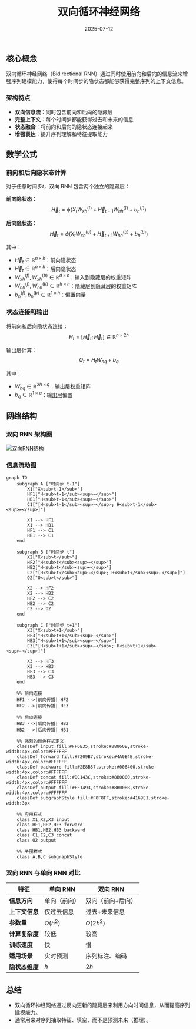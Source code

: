 ﻿---
title: 双向循环神经网络
date: 2025-07-12
type: notes-nlp
---


## 核心概念

双向循环神经网络（Bidirectional RNN）通过同时使用前向和后向的信息流来增强序列建模能力，使得每个时间步的隐状态都能够获得完整序列的上下文信息。

### 架构特点

- **双向信息流**：同时包含前向和后向的隐藏层
- **完整上下文**：每个时间步都能获得过去和未来的信息
- **状态融合**：将前向和后向的隐状态连接起来
- **增强表达**：提升序列理解和特征提取能力

## 数学公式

### 前向和后向隐状态计算

对于任意时间步$t$，双向 RNN 包含两个独立的隐藏层：

**前向隐状态**：
$$\overrightarrow{H}_t = \phi(X_t W_{xh}^{(f)} + \overrightarrow{H}_{t-1} W_{hh}^{(f)} + b_h^{(f)})$$

**后向隐状态**：
$$\overleftarrow{H}_t = \phi(X_t W_{xh}^{(b)} + \overleftarrow{H}_{t+1} W_{hh}^{(b)} + b_h^{(b)})$$

其中：

- $\overrightarrow{H}_t \in \mathbb{R}^{n \times h}$：前向隐状态
- $\overleftarrow{H}_t \in \mathbb{R}^{n \times h}$：后向隐状态
- $W_{xh}^{(f)}, W_{xh}^{(b)} \in \mathbb{R}^{d \times h}$：输入到隐藏层的权重矩阵
- $W_{hh}^{(f)}, W_{hh}^{(b)} \in \mathbb{R}^{h \times h}$：隐藏层到隐藏层的权重矩阵
- $b_h^{(f)}, b_h^{(b)} \in \mathbb{R}^{1 \times h}$：偏置向量

### 状态连接和输出

将前向和后向隐状态连接：
$$H_t = [\overrightarrow{H}_t; \overleftarrow{H}_t] \in \mathbb{R}^{n \times 2h}$$

输出层计算：
$$O_t = H_t W_{hq} + b_q$$

其中：

- $W_{hq} \in \mathbb{R}^{2h \times q}$：输出层权重矩阵
- $b_q \in \mathbb{R}^{1 \times q}$：输出层偏置

## 网络结构

### 双向 RNN 架构图

![双向RNN结构](/images/notes/nlp/birnn.svg)

### 信息流动图

```mermaid
graph TD
    subgraph A ["时间步 t-1"]
        X1["X<sub>t-1</sub>"]
        HF1["H<sub>t-1</sub><sup>→</sup>"]
        HB1["H<sub>t-1</sub><sup>←</sup>"]
        C1["[H<sub>t-1</sub><sup>→</sup>; H<sub>t-1</sub><sup>←</sup>]"]

        X1 --> HF1
        X1 --> HB1
        HF1 --> C1
        HB1 --> C1
    end

    subgraph B ["时间步 t"]
        X2["X<sub>t</sub>"]
        HF2["H<sub>t</sub><sup>→</sup>"]
        HB2["H<sub>t</sub><sup>←</sup>"]
        C2["[H<sub>t</sub><sup>→</sup>; H<sub>t</sub><sup>←</sup>]"]
        O2["O<sub>t</sub>"]

        X2 --> HF2
        X2 --> HB2
        HF2 --> C2
        HB2 --> C2
        C2 --> O2
    end

    subgraph C ["时间步 t+1"]
        X3["X<sub>t+1</sub>"]
        HF3["H<sub>t+1</sub><sup>→</sup>"]
        HB3["H<sub>t+1</sub><sup>←</sup>"]
        C3["[H<sub>t+1</sub><sup>→</sup>; H<sub>t+1</sub><sup>←</sup>]"]

        X3 --> HF3
        X3 --> HB3
        HF3 --> C3
        HB3 --> C3
    end

    %% 前向连接
    HF1 -->|前向传播| HF2
    HF2 -->|前向传播| HF3

    %% 后向连接
    HB3 -->|后向传播| HB2
    HB2 -->|后向传播| HB1

    %% 强烈的颜色样式定义
    classDef input fill:#FF6B35,stroke:#B8860B,stroke-width:4px,color:#FFFFFF
    classDef forward fill:#7209B7,stroke:#4A0E4E,stroke-width:4px,color:#FFFFFF
    classDef backward fill:#2E8B57,stroke:#006400,stroke-width:4px,color:#FFFFFF
    classDef concat fill:#DC143C,stroke:#8B0000,stroke-width:4px,color:#FFFFFF
    classDef output fill:#FF1493,stroke:#8B008B,stroke-width:4px,color:#FFFFFF
    classDef subgraphStyle fill:#F0F8FF,stroke:#4169E1,stroke-width:3px

    %% 应用样式
    class X1,X2,X3 input
    class HF1,HF2,HF3 forward
    class HB1,HB2,HB3 backward
    class C1,C2,C3 concat
    class O2 output

    %% 子图样式
    class A,B,C subgraphStyle
```

### 双向 RNN 与单向 RNN 对比

| 特征           | 单向 RNN     | 双向 RNN          |
| -------------- | ------------ | ----------------- |
| **信息方向**   | 单向（前向） | 双向（前向+后向） |
| **上下文信息** | 仅过去信息   | 过去+未来信息     |
| **参数量**     | $O(h^2)$     | $O(2h^2)$         |
| **计算复杂度** | 较低         | 较高              |
| **训练速度**   | 快           | 慢                |
| **适用场景**   | 实时预测     | 序列标注、编码    |
| **隐状态维度** | $h$          | $2h$              |

## 总结

- 双向循环神经网络通过反向更新的隐藏层来利用方向时间信息，从而提高序列建模能力。
- 通常用来对序列抽取特征、填空，而不是预测未来（推理）。

